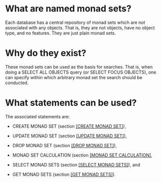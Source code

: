 # What are named monad sets?

Each database has a central repository of monad sets which are not
associated with any objects. That is, they are not objects, have no
object type, and no features. They are just plain monad sets.

# Why do they exist?

These monad sets can be used as the basis for searches. That is, when
doing a SELECT ALL OBJECTS query (or SELECT FOCUS OBJECTS), one can
specify within which arbitrary monad set the search should be conducted.

# What statements can be used?

The associated statements are:

- CREATE MONAD SET (section [\[CREATE MONAD
  SET\]](/mql/data/monadsets/createmonadset/)),

- UPDATE MONAD SET (section [\[UPDATE MONAD
  SET\]](mql/data/monadsets/updatemonadset/)),

- DROP MONAD SET (section [\[DROP MONAD
  SET\]](/mql/data/monadsets/dropmonadset/)), 

- MONAD SET CALCULATION (section [\[MONAD SET CALCULATION\]](/mql/data/monadsets/monadsetcalculation/),

- SELECT MONAD SETS (section [\[SELECT MONAD
  SETS\]](/mql/data/monadsets/selectmonadsets/)), and

- GET MONAD SETS (section [\[GET MONAD
  SETS\]](/mql/data/monadsets/getmonadsets/)).





